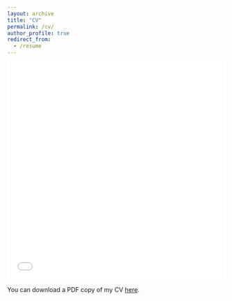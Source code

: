 ```yaml
---
layout: archive
title: "CV"
permalink: /cv/
author_profile: true
redirect_from:
  - /resume
---
```



<iframe src="/files/CV.pdf" width="100%" height="500" frameborder="no" border="0" marginwidth="0" marginheight="0"></iframe>
  
You can download a PDF copy of my CV [here](/files/CV.pdf).
